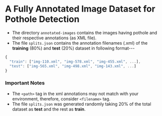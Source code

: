 
# A Fully Annotated Image Dataset for Pothole Detection

- The directory `annotated-images` contains the images having pothole and their respective annotations (as XML file).
- The file `splits.json` contains the annotation filenames (.xml) of the **training** (80%) and **test** (20%) dataset in following format---

```javascript
{
  "train": ["img-110.xml", "img-578.xml", "img-455.xml", ...],
  "test": ["img-565.xml", "img-498.xml", "img-143.xml", ...]
}
```

### Important Notes
  
- The `<path>` tag in the xml annotations may not match with your environment, therefore, consider `<filename>` tag.
- The file `splits.json` was generated randomly taking 20% of the total dataset as **test** and the rest as **train**.
